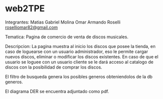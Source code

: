 # web2TPE

Integrantes:   Matias Gabriel Molina 
               Omar Armando Roselli roselliomar82@gmail.com 

Tematica: Pagina de comercio de venta de discos musicales.

Descripcion: La pagina muestra al inicio los discos que posee la tienda, en caso de loguearse con un usuario administrador, eso le permite cargar nuevos discos, eliminar o modificar los discos existentes. En caso de que el usuario se loguee con un usuario cliente se le dará acceso al catalogo de discos con la posibilidad de comprar los discos.

El filtro de busqueda genera los posibles generos obteniendolos de la db generos.

El diagrama DER se encuentra adjuntado como pdf.

